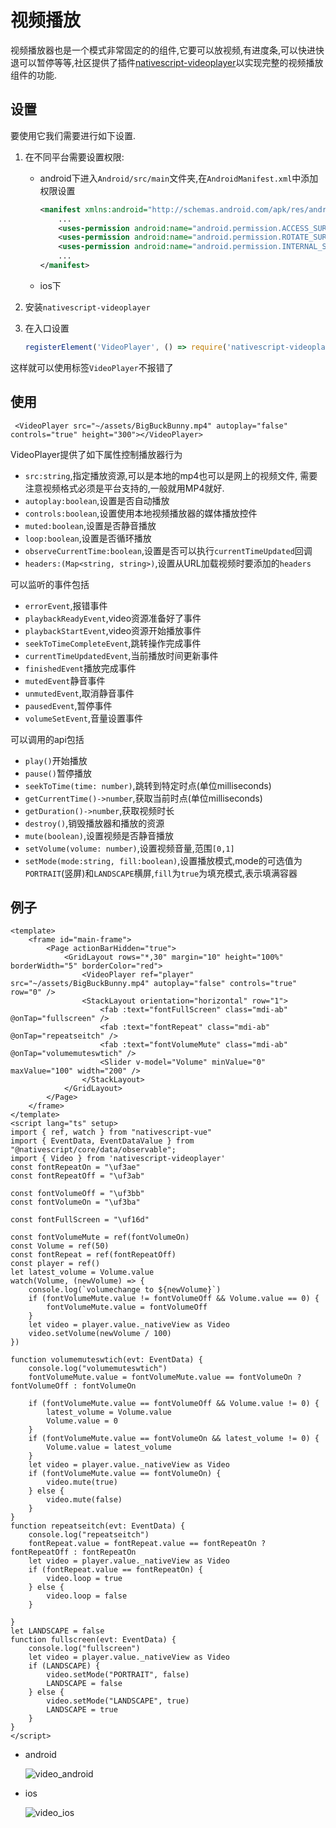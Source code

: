 # 视频播放

视频播放器也是一个模式非常固定的的组件,它要可以放视频,有进度条,可以快进快退可以暂停等等,社区提供了插件[nativescript-videoplayer](https://github.com/nstudio/nativescript-videoplayer)以实现完整的视频播放组件的功能.

## 设置

要使用它我们需要进行如下设置.

1. 在不同平台需要设置权限:
    + android下进入`Android/src/main`文件夹,在`AndroidManifest.xml`中添加权限设置

        ```xml
        <manifest xmlns:android="http://schemas.android.com/apk/res/android" package="__PACKAGE__">
            ...
            <uses-permission android:name="android.permission.ACCESS_SURFACE_FLINGER"/>
            <uses-permission android:name="android.permission.ROTATE_SURFACE_FLINGER"/>
            <uses-permission android:name="android.permission.INTERNAL_SYSTEM_WINDOW"/>
            ...
        </manifest>
        ```

    + ios下

2. 安装`nativescript-videoplayer`
3. 在入口设置

    ```ts
    registerElement('VideoPlayer', () => require('nativescript-videoplayer').Video)
    ```

这样就可以使用标签`VideoPlayer`不报错了

## 使用

```vue
 <VideoPlayer src="~/assets/BigBuckBunny.mp4" autoplay="false" controls="true" height="300"></VideoPlayer>
```

VideoPlayer提供了如下属性控制播放器行为

+ `src:string`,指定播放资源,可以是本地的mp4也可以是网上的视频文件, 需要注意视频格式必须是平台支持的,一般就用MP4就好.
+ `autoplay:boolean`,设置是否自动播放
+ `controls:boolean`,设置使用本地视频播放器的媒体播放控件
+ `muted:boolean`,设置是否静音播放
+ `loop:boolean`,设置是否循环播放
+ `observeCurrentTime:boolean`,设置是否可以执行`currentTimeUpdated`回调
+ `headers:(Map<string, string>)`,设置从URL加载视频时要添加的`headers`

可以监听的事件包括

+ `errorEvent`,报错事件
+ `playbackReadyEvent`,video资源准备好了事件
+ `playbackStartEvent`,video资源开始播放事件
+ `seekToTimeCompleteEvent`,跳转操作完成事件
+ `currentTimeUpdatedEvent`,当前播放时间更新事件
+ `finishedEvent`播放完成事件
+ `mutedEvent`静音事件
+ `unmutedEvent`,取消静音事件
+ `pausedEvent`,暂停事件
+ `volumeSetEvent`,音量设置事件

可以调用的api包括

+ `play()`开始播放
+ `pause()`暂停播放
+ `seekToTime(time: number)`,跳转到特定时点(单位milliseconds)
+ `getCurrentTime()->number`,获取当前时点(单位milliseconds)
+ `getDuration()->number`,获取视频时长
+ `destroy()`,销毁播放器和播放的资源
+ `mute(boolean)`,设置视频是否静音播放
+ `setVolume(volume: number)`,设置视频音量,范围`[0,1]`
+ `setMode(mode:string, fill:boolean)`,设置播放模式,mode的可选值为`PORTRAIT`(竖屏)和`LANDSCAPE`横屏,`fill`为`true`为填充模式,表示填满容器

## 例子

```vue
<template>
    <frame id="main-frame">
        <Page actionBarHidden="true">
            <GridLayout rows="*,30" margin="10" height="100%" borderWidth="5" borderColor="red">
                <VideoPlayer ref="player" src="~/assets/BigBuckBunny.mp4" autoplay="false" controls="true" row="0" />
                <StackLayout orientation="horizontal" row="1">
                    <fab :text="fontFullScreen" class="mdi-ab" @onTap="fullscreen" />
                    <fab :text="fontRepeat" class="mdi-ab" @onTap="repeatseitch" />
                    <fab :text="fontVolumeMute" class="mdi-ab" @onTap="volumemuteswtich" />
                    <Slider v-model="Volume" minValue="0" maxValue="100" width="200" />
                </StackLayout>
            </GridLayout>
        </Page>
    </frame>
</template>
<script lang="ts" setup>
import { ref, watch } from "nativescript-vue"
import { EventData, EventDataValue } from "@nativescript/core/data/observable";
import { Video } from 'nativescript-videoplayer'
const fontRepeatOn = "\uf3ae"
const fontRepeatOff = "\uf3ab"

const fontVolumeOff = "\uf3bb"
const fontVolumeOn = "\uf3ba"

const fontFullScreen = "\uf16d"

const fontVolumeMute = ref(fontVolumeOn)
const Volume = ref(50)
const fontRepeat = ref(fontRepeatOff)
const player = ref()
let latest_volume = Volume.value
watch(Volume, (newVolume) => {
    console.log(`volumechange to ${newVolume}`)
    if (fontVolumeMute.value != fontVolumeOff && Volume.value == 0) {
        fontVolumeMute.value = fontVolumeOff
    }
    let video = player.value._nativeView as Video
    video.setVolume(newVolume / 100)
})

function volumemuteswtich(evt: EventData) {
    console.log("volumemuteswtich")
    fontVolumeMute.value = fontVolumeMute.value == fontVolumeOn ? fontVolumeOff : fontVolumeOn

    if (fontVolumeMute.value == fontVolumeOff && Volume.value != 0) {
        latest_volume = Volume.value
        Volume.value = 0
    }
    if (fontVolumeMute.value == fontVolumeOn && latest_volume != 0) {
        Volume.value = latest_volume
    }
    let video = player.value._nativeView as Video
    if (fontVolumeMute.value == fontVolumeOn) {
        video.mute(true)
    } else {
        video.mute(false)
    }
}
function repeatseitch(evt: EventData) {
    console.log("repeatseitch")
    fontRepeat.value = fontRepeat.value == fontRepeatOn ? fontRepeatOff : fontRepeatOn
    let video = player.value._nativeView as Video
    if (fontRepeat.value == fontRepeatOn) {
        video.loop = true
    } else {
        video.loop = false
    }

}
let LANDSCAPE = false
function fullscreen(evt: EventData) {
    console.log("fullscreen")
    let video = player.value._nativeView as Video
    if (LANDSCAPE) {
        video.setMode("PORTRAIT", false)
        LANDSCAPE = false
    } else {
        video.setMode("LANDSCAPE", true)
        LANDSCAPE = true
    }
}
</script>
```

+ android

    ![video_android](../../imgs/video_android.png)

+ ios

    ![video_ios](../../imgs/video_ios.png)